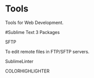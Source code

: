 # Tools
Tools for Web Development. 

#Sublime Text 3 Packages

SFTP 

To edit remote files in FTP/SFTP servers. 

SublimeLinter

COLORHIGHLIGHTER

